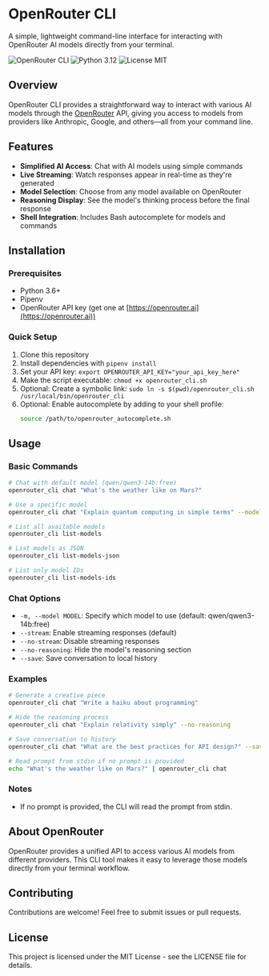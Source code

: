 # OpenRouter CLI

A simple, lightweight command-line interface for interacting with OpenRouter AI models directly from your terminal.

![OpenRouter CLI](https://img.shields.io/badge/OpenRouter-CLI-blue)
![Python 3.12](https://img.shields.io/badge/Python-3.12-green)
![License MIT](https://img.shields.io/badge/License-MIT-yellow)

## Overview

OpenRouter CLI provides a straightforward way to interact with various AI models through the [OpenRouter](https://openrouter.ai) API, giving you access to models from providers like Anthropic, Google, and others—all from your command line.

## Features

- **Simplified AI Access**: Chat with AI models using simple commands
- **Live Streaming**: Watch responses appear in real-time as they're generated
- **Model Selection**: Choose from any model available on OpenRouter
- **Reasoning Display**: See the model's thinking process before the final response
- **Shell Integration**: Includes Bash autocomplete for models and commands

## Installation

### Prerequisites

- Python 3.6+
- Pipenv
- OpenRouter API key (get one at [https://openrouter.ai](https://openrouter.ai))

### Quick Setup

1. Clone this repository
2. Install dependencies with `pipenv install`
3. Set your API key: `export OPENROUTER_API_KEY="your_api_key_here"`
4. Make the script executable: `chmod +x openrouter_cli.sh`
5. Optional: Create a symbolic link: `sudo ln -s $(pwd)/openrouter_cli.sh /usr/local/bin/openrouter_cli`
6. Optional: Enable autocomplete by adding to your shell profile:
   ```bash
   source /path/to/openrouter_autocomplete.sh
   ```

## Usage

### Basic Commands

```bash
# Chat with default model (qwen/qwen3-14b:free)
openrouter_cli chat "What's the weather like on Mars?"

# Use a specific model
openrouter_cli chat "Explain quantum computing in simple terms" --model anthropic/claude-3-haiku

# List all available models
openrouter_cli list-models

# List models as JSON
openrouter_cli list-models-json

# List only model IDs
openrouter_cli list-models-ids
```

### Chat Options

- `-m, --model MODEL`: Specify which model to use (default: qwen/qwen3-14b:free)
- `--stream`: Enable streaming responses (default)
- `--no-stream`: Disable streaming responses
- `--no-reasoning`: Hide the model's reasoning section
- `--save`: Save conversation to local history

### Examples

```bash
# Generate a creative piece
openrouter_cli chat "Write a haiku about programming"

# Hide the reasoning process
openrouter_cli chat "Explain relativity simply" --no-reasoning

# Save conversation to history
openrouter_cli chat "What are the best practices for API design?" --save

# Read prompt from stdin if no prompt is provided
echo "What's the weather like on Mars?" | openrouter_cli chat
```

### Notes

- If no prompt is provided, the CLI will read the prompt from stdin.

## About OpenRouter

OpenRouter provides a unified API to access various AI models from different providers. This CLI tool makes it easy to leverage those models directly from your terminal workflow.

## Contributing

Contributions are welcome! Feel free to submit issues or pull requests.

## License

This project is licensed under the MIT License - see the LICENSE file for details.
